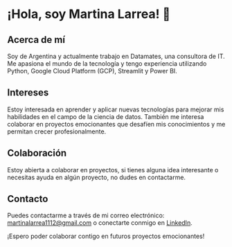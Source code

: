 # ¡Hola, soy Martina Larrea! 👋

## Acerca de mí
Soy de Argentina y actualmente trabajo en Datamates, una consultora de IT. Me apasiona el mundo de la tecnología y tengo experiencia utilizando Python, Google Cloud Platform (GCP), Streamlit y Power BI.

## Intereses
Estoy interesada en aprender y aplicar nuevas tecnologías para mejorar mis habilidades en el campo de la ciencia de datos. También me interesa colaborar en proyectos emocionantes que desafíen mis conocimientos y me permitan crecer profesionalmente.

## Colaboración
Estoy abierta a colaborar en proyectos, si tienes alguna idea interesante o necesitas ayuda en algún proyecto, no dudes en contactarme.

## Contacto
Puedes contactarme a través de mi correo electrónico: [martinalarrea1112@gmail.com](mailto:martinalarrea1112@gmail.com) o conectarte conmigo en [LinkedIn]([https://www.linkedin.com/in/tuperfil/](https://www.linkedin.com/in/martina-larrea/)).

¡Espero poder colaborar contigo en futuros proyectos emocionantes!

